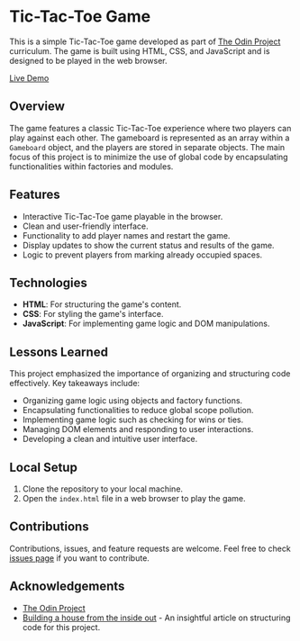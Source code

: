 # Tic-Tac-Toe Game

This is a simple Tic-Tac-Toe game developed as part of [The Odin Project](https://www.theodinproject.com/lessons/node-path-javascript-tic-tac-toe#building-a-house-from-the-inside-out) curriculum. The game is built using HTML, CSS, and JavaScript and is designed to be played in the web browser. 

[Live Demo](https://zeynepa9.github.io/tic-tac-toe/)

## Overview

The game features a classic Tic-Tac-Toe experience where two players can play against each other. The gameboard is represented as an array within a `Gameboard` object, and the players are stored in separate objects. The main focus of this project is to minimize the use of global code by encapsulating functionalities within factories and modules.

## Features

- Interactive Tic-Tac-Toe game playable in the browser.
- Clean and user-friendly interface.
- Functionality to add player names and restart the game.
- Display updates to show the current status and results of the game.
- Logic to prevent players from marking already occupied spaces.

## Technologies

- **HTML**: For structuring the game's content.
- **CSS**: For styling the game's interface.
- **JavaScript**: For implementing game logic and DOM manipulations.

## Lessons Learned

This project emphasized the importance of organizing and structuring code effectively. Key takeaways include:

- Organizing game logic using objects and factory functions.
- Encapsulating functionalities to reduce global scope pollution.
- Implementing game logic such as checking for wins or ties.
- Managing DOM elements and responding to user interactions.
- Developing a clean and intuitive user interface.

## Local Setup

1. Clone the repository to your local machine.
2. Open the `index.html` file in a web browser to play the game.

## Contributions

Contributions, issues, and feature requests are welcome. Feel free to check [issues page](https://github.com/zeynepa9/tic-tac-toe/issues) if you want to contribute.

## Acknowledgements

- [The Odin Project](https://www.theodinproject.com/)
- [Building a house from the inside out](https://www.ayweb.dev/blog/building-a-house-from-the-inside-out) - An insightful article on structuring code for this project.
